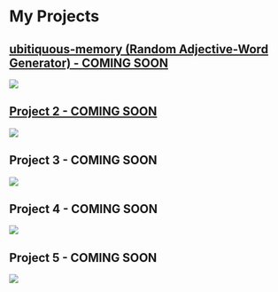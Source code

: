<html>
  <div>
    <h1 class="projects-title">My Projects</h1>
  </div>
  <div>
      <h2><a href="https://thekeylesscoder.github.io/ubitiquous-memory/" target="blank">ubitiquous-memory (Random Adjective-Word Generator) - COMING SOON</a></h2>
      <img src="https://cdn.pixabay.com/photo/2020/03/26/10/58/norway-4970080_1280.jpg">
  </div>
  <div>
      <h2><a href="https://thekeylesscoder.github.io/project-2">Project 2 - COMING SOON</a></h2>
      <img src="https://cdn.pixabay.com/photo/2020/03/26/10/58/norway-4970080_1280.jpg">
    </div>
  <div>
      <h2>Project 3 - COMING SOON</h2>
      <img src="https://cdn.pixabay.com/photo/2020/03/26/10/58/norway-4970080_1280.jpg">
  </div>
  <div>
      <h2>Project 4 - COMING SOON</h2>
      <img src="https://cdn.pixabay.com/photo/2020/03/26/10/58/norway-4970080_1280.jpg">
  </div>
  <div>
      <h2>Project 5 - COMING SOON</h2>
      <img src="https://cdn.pixabay.com/photo/2020/03/26/10/58/norway-4970080_1280.jpg">
  </div>
</html>
